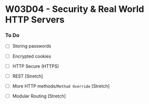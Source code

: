 # W03D04 - Security & Real World HTTP Servers

### To Do
- [ ] Storing passwords
- [ ] Encrypted cookies
- [ ] HTTP Secure (HTTPS)
- [ ] REST [Stretch]
- [ ] More HTTP methods/`Method Override` [Stretch]
- [ ] Modular Routing [Stretch]




















# 
